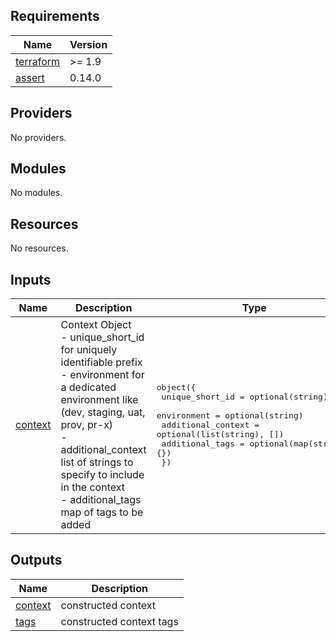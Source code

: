 <!-- BEGIN_TF_DOCS -->
## Requirements

| Name | Version |
|------|---------|
| <a name="requirement_terraform"></a> [terraform](#requirement\_terraform) | >= 1.9 |
| <a name="requirement_assert"></a> [assert](#requirement\_assert) | 0.14.0 |

## Providers

No providers.

## Modules

No modules.

## Resources

No resources.

## Inputs

| Name | Description | Type | Default | Required |
|------|-------------|------|---------|:--------:|
| <a name="input_context"></a> [context](#input\_context) | Context Object<br/>- unique\_short\_id for uniquely identifiable prefix<br/>- environment for a dedicated environment like (dev, staging, uat, prov, pr-x)<br/>- additional\_context list of strings to specify to include in the context<br/>- additional\_tags map of tags to be added | <pre>object({<br/>    unique_short_id    = optional(string)<br/>    environment        = optional(string)<br/>    additional_context = optional(list(string), [])<br/>    additional_tags    = optional(map(string), {})<br/>  })</pre> | n/a | yes |

## Outputs

| Name | Description |
|------|-------------|
| <a name="output_context"></a> [context](#output\_context) | constructed context |
| <a name="output_tags"></a> [tags](#output\_tags) | constructed context tags |
<!-- END_TF_DOCS -->